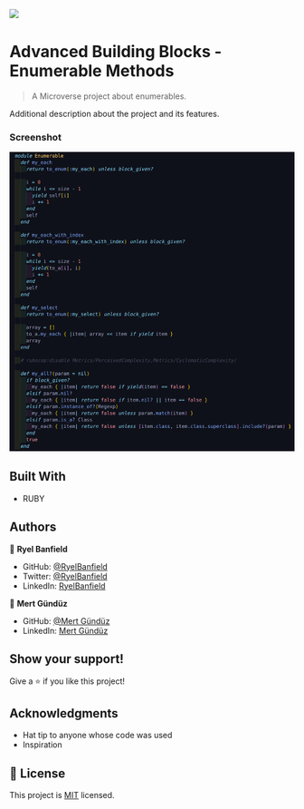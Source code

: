 ![](https://img.shields.io/badge/Microverse-blueviolet)

# Advanced Building Blocks - Enumerable Methods

> A Microverse project about enumerables.

Additional description about the project and its features.

### Screenshot
![Screenshot](Screenshot.png)

## Built With

- RUBY

## Authors

👤 **Ryel Banfield**

- GitHub: [@RyelBanfield](https://github.com/RyelBanfield)
- Twitter: [@RyelBanfield](https://twitter.com/RyelBanfield)
- LinkedIn: [RyelBanfield](https://www.linkedin.com/in/ryel-banfield-93a6a71b4/)

👤 **Mert Gündüz**

- GitHub: [@Mert Gündüz](https://github.com/mgunduz1)
- LinkedIn: [Mert Gündüz](https://www.linkedin.com/in/mert-gunduz-875280202/)

## Show your support!

Give a ⭐️ if you like this project!

## Acknowledgments

- Hat tip to anyone whose code was used
- Inspiration

## 📝 License

This project is [MIT](LICENSE) licensed.
